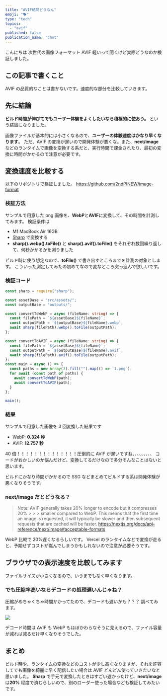 ```yaml
---
title: "AVIF結局どうなん"
emoji: "🐕"
type: "tech"
topics:
  - "avif"
published: false
publication_name: "chot"
---
```


こんにちは
次世代の画像フォーマット AVIF 軽いって聞くけど実際どうなのか検証しました。

## この記事で書くこと

AVIF の品質的なことは書かないです。速度的な部分を比較していきます。

## 先に結論

**ビルド時間が伸びてでもユーザー体験をよくしたいなら積極的に使おう。**
という結論になりました。

画像ファイルが基本的には小さくなるので、**ユーザーの体験速度はかなり早くなります**。
ただ、AVIF の変換が遅いので開発体験が悪くな。また、**next/image**などのランタイムで画像を変換する系だと、実行時間で課金されたり、最初の変換に時間がかかるので注意が必要です。

## 変換速度を比較する

以下のリポジトリで検証しました。
https://github.com/2ndPINEW/image-format

### 検証方法

サンプルで用意した png 画像を、**WebP**と**AVIF**に変換して、その時間を計測してみます。
検証条件は

- M1 MacBook Air 16GB
- [Sharp](https://www.npmjs.com/package/sharp) で変換する
- **sharp().webp().toFile()** と **sharp().avif().toFile()** をそれぞれ数回繰り返して、何秒かかるかを測りました

ビルド時に使う想定なので、**toFile()** で書き出すところまでを計測の対象とします。
こういった測定してみたの初めてなので変なところ突っ込んで欲しいです。

### 検証コード

```typescript
const sharp = require("sharp");

const assetBase = "src/assets/";
const outputBase = "outputs/";

const convertToWebP = async (fileName: string) => {
  const filePath = `${assetBase}${fileName}`;
  const outputPath = `${outputBase}${fileName}.webp`;
  await sharp(filePath).webp().toFile(outputPath);
};

const convertToAVIF = async (fileName: string) => {
  const filePath = `${assetBase}${fileName}`;
  const outputPath = `${outputBase}${fileName}.avif`;
  await sharp(filePath).avif().toFile(outputPath);
};
const main = async () => {
  const paths = new Array(3).fill("").map(() => `1.png`);
  for await (const path of paths) {
    await convertToWebP(path);
    await convertToAVIF(path);
  }
};

main();
```

### 結果

サンプルで用意した画像を 3 回変換した結果です

- WebP: **0.324 秒**
- AVIF: **12.757 秒**

40 倍！！！！！！！！！！！！！！圧倒的に AVIF が遅いですね、、、、、、、、、
コードがおかしいのか悩んだけど、変換してるだけなので多分そんなことはないと思います。

ビルドにかなり時間がかかるので SSG などまとめてビルドする系は開発体験が悪くなりそうです。

### next/image だとどうなる？

> Note: AVIF generally takes 20% longer to encode but it compresses 20% > > > smaller compared to WebP. This means that the first time an image is requested, it will typically be slower and then subsequent requests that are cached will be faster.
> https://nextjs.org/docs/api-reference/next/image#acceptable-formats

WebP 比較で 20%遅くなるらしいです。
Vercel のランタイムなどで変換が走ると、予期せずコストが嵩んでしまうかもしれないので注意が必要そうです。

## ブラウザでの表示速度を比較してみます

ファイルサイズが小さくなるので、いうまでもなく早くなります。

### でも圧縮率高いならデコードの処理遅いんじゃね？

圧縮がめちゃくちゃ時間かかってたので、デコードも遅いかも？？？
調べてみます。

![](https://storage.googleapis.com/zenn-user-upload/b1fb819170e9-20230428.png)

デコード時間は AVIF も WebP もほぼかわらなそうに見えるので、ファイル容量が減れば減るだけ早くなりそうでした。

## まとめ

ビルド時や、ランタイムの変換などのコストが少し高くなりますが、それを許容してでも画像を綺麗に早く配信したい場合は AVIF どんどん使っていきたいなと思いました。
**Sharp** で手元で変換したときはすごい遅かったけど、**next/image** は**20%** 程度で済むらしいので、別のローダー使った場合なども検証してみたいです。
